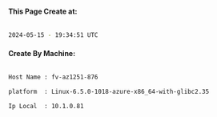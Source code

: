 
   
#### This Page Create at:

```bash

2024-05-15 - 19:34:51 UTC

```

#### Create By Machine:

```bash

Host Name : fv-az1251-876

platform  : Linux-6.5.0-1018-azure-x86_64-with-glibc2.35

Ip Local  : 10.1.0.81

```

